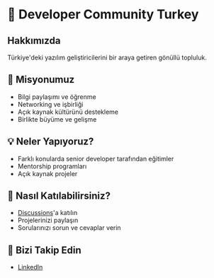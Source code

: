 
# 🚀 Developer Community Turkey

## Hakkımızda
Türkiye'deki yazılım geliştiricilerini bir araya getiren gönüllü topluluk.

## 🎯 Misyonumuz
- Bilgi paylaşımı ve öğrenme
- Networking ve işbirliği
- Açık kaynak kültürünü destekleme
- Birlikte büyüme ve gelişme

## 💡 Neler Yapıyoruz?
- Farklı konularda senior developer tarafından eğitimler
- Mentorship programları
- Açık kaynak projeler

## 🤝 Nasıl Katılabilirsiniz?
- [Discussions](https://github.com/orgs/Developer-Community-Turkey/discussions)'a katılın
- Projelerinizi paylaşın
- Sorularınızı sorun ve cevaplar verin

## 📱 Bizi Takip Edin
- [LinkedIn](https://www.linkedin.com/company/developer-community-turkey)
